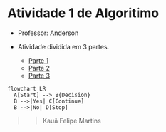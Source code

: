 # Atividade 1 de Algoritimo

- Professor: Anderson

- Atividade dividida em 3 partes.

    - [Parte 1](/Parte-1/README.md)
    - [Parte 2](/Parte-2/README.md)
    - [Parte 3](/Parte-3/README.md)

```mermaid
flowchart LR
  A[Start] --> B{Decision}
  B -->|Yes| C[Continue]
  B -->|No| D[Stop]

```    

>> Kauã Felipe Martins